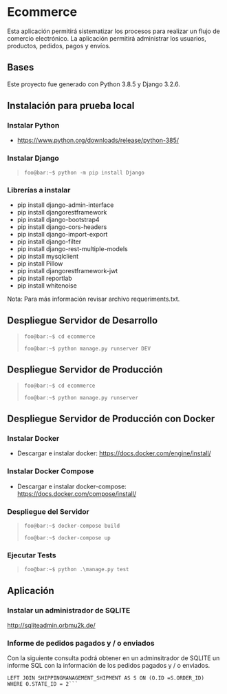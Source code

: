 # Ecommerce
Esta aplicación permitirá sistematizar los procesos para realizar un flujo de comercio electrónico. La aplicación permitirá administrar los usuarios, productos, pedidos, pagos y envíos. 

## Bases
  Este proyecto fue generado con Python 3.8.5 y Django 3.2.6.

## Instalación para prueba local

### Instalar Python
  - https://www.python.org/downloads/release/python-385/

### Instalar Django
  > ```foo@bar:~$ python -m pip install Django```

### Librerías a instalar
  - pip install django-admin-interface
  - pip install djangorestframework
  - pip install django-bootstrap4
  - pip install django-cors-headers
  - pip install django-import-export
  - pip install django-filter
  - pip install django-rest-multiple-models
  - pip install mysqlclient
  - pip install Pillow
  - pip install djangorestframework-jwt
  - pip install reportlab
  - pip install whitenoise
 
  Nota: Para más información revisar archivo requeriments.txt.
 ## Despliegue Servidor de Desarrollo
  > ```foo@bar:~$ cd ecommerce```
  > 
  > ```foo@bar:~$ python manage.py runserver DEV```

 ## Despliegue Servidor de Producción
  > ```foo@bar:~$ cd ecommerce```
  > 
  > ```foo@bar:~$ python manage.py runserver ```
   
 ## Despliegue Servidor de Producción con Docker
 
 ### Instalar Docker
  -  Descargar e instalar docker: https://docs.docker.com/engine/install/

 ### Instalar Docker Compose
  -  Descargar e instalar docker-compose: https://docs.docker.com/compose/install/

 ### Despliegue del Servidor
  > ```foo@bar:~$ docker-compose build```
  > 
  > ```foo@bar:~$ docker-compose up```


 ### Ejecutar Tests
  > ```foo@bar:~$ python .\manage.py test```
## Aplicación 

### Instalar un administrador de SQLITE
  http://sqliteadmin.orbmu2k.de/
  
### Informe de pedidos pagados y / o enviados
   Con la siguiente consulta podrá obtener en un adminsitrador de SQLITE un informe SQL con la información de los pedidos pagados y / o enviados.
  ```SELECT O.*, CASE WHEN S.STATE_ID ISNULL THEN 0 ELSE S.STATE_ID END AS STATE_SHIP FROM ORDERMANAGEMENT_ORDER AS O
  LEFT JOIN SHIPPINGMANAGEMENT_SHIPMENT AS S ON (O.ID =S.ORDER_ID)
  WHERE O.STATE_ID = 2```
